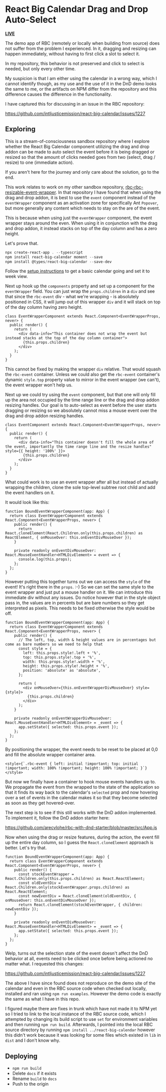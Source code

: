 # React Big Calendar Drag and Drop Auto-Select

[**LIVE**](https://tomashubelbauer.github.io/rbc-dnd-auto-select)

The demo app of RBC (remotely or locally when building from source) does not suffer
from the problem I experienced. In it, dragging and resizing can happen immediately,
without having to first click a slot to select it.

In my repository, this behavior is not preserved and click to select is needed,
but only every other time.

My suspicion is that I am either using the calendar in a wrong way, which I cannot
identify though, as my use and the use of it in the DnD demo looks the same to me,
or the artifacts on NPM differ from the repository and this difference causes the
difference in the functionality.

I have captured this for discussing in an issue in the RBC repository:

https://github.com/intljusticemission/react-big-calendar/issues/1227

## Exploring

This is a stream-of-consciousness sandbox repository where I explore whether the
React Big Calendar component utilizing the drag and drop addon can be made to
auto select the event before it is being dragged or resized so that the amount
of clicks needed goes from two (select, drag / resize) to one (immediate action).

If you aren't here for the journey and only care about the solution, go to the end.

This work relates to work on my other sandbox repository, [rbc-rbc-resizable-event-wrapper](https://github.com/TomasHubelbauer/rbc-resizable-event-wrapper).
In that repository I have found that when using the drag and drop addon, it is
best to use the `event` component instead of the `eventWrapper` component as an
activation zone for specifically Ant `Popover`, but more generally any content
which needs to stay on the are of the event.

This is because when using just the `eventWrapper` component, the event wrapper
stays around the even. When using it in conjunction with the drag and drop addon,
it instead stacks on top of the day column and has a zero height.

Let's prove that.

```powershell
npx create-react-app . --typescript
npm install react-big-calendar moment --save
npm install @types/react-big-calendar --save-dev
```

Follow the [setup instructions](http://intljusticemission.github.io/react-big-calendar/examples/index.html)
to get a basic calendar going and set it to week view.

Next up hook up the `components` property and set up a component for the
`eventWrapper` field. You can just wrap the `props.children` in a `div`
and see that since the `rbc-event` div - what we're wrapping - is absolutely
positioned in CSS, it will jump out of this wrapper `div` and it will
stack on top of the day column having zero height.

```tsx
class EventWrapperComponent extends React.Component<EventWrapperProps, never> {
  public render() {
    return (
      <div data-info="This container does not wrap the event but instead stacks at the top of the day column container">
        {this.props.children}
      </div>
    );
  }
}
```

This cannot be fixed by making the wrapper `div` relative. That would
squash the `rbc-event` container. Unless we could also get the `rbc-event`
container's dynamic `style.top` property value to mirror in the event
wrapper (we can't), the event wrapper won't help us.

Next up we could try using the `event` component, but that one will only
fill up the area not occupied by the time range line or the drag and drop
addon resizing handles. Our goal is to auto-select as event before the
user starts dragging or resizing so we absolutely cannot miss a mouse
event over the drag and drop addon resizing handles.

```tsx
class EventComponent extends React.Component<EventWrapperProps, never> {
  public render() {
    return (
      <div data-info="This container doesn't fill the whole area of the event, importantly the time range line and the resize handles" style={{ height: '100%' }}>
        {this.props.children}
      </div>
    );
  }
}
```

What could work is to use an event wrapper after all but instead of
actually wrapping the children, clone the sole top-level subtree root
child and add the event handlers on it.

It would look like this:

```tsx
function BoundEventWrapperComponent(app: App) {
  return class EventWrapperComponent extends React.Component<EventWrapperProps, never> {
    public render() {
      return React.cloneElement(React.Children.only(this.props.children) as ReactElement, { onMouseOver: this.onEventDivMouseOver });
    }
  
    private readonly onEventDivMouseOver: React.MouseEventHandler<HTMLDivElement> = event => {
      console.log(this.props);
    };
  };
}
```

However putting this together turns out we can access the `style` of the event!
It's right there in the `props`. :-) So we can set the same style to the event
wrapper and just put a mouse handler on it. We can introduce this immediate div
without any issues. Do notice however that in the style object pass in, the values
are in percents but are bare numbers so they get interpreted as pixels. This
needs to be fixed otherwise the style would be off.

```tsx
function BoundEventWrapperComponent(app: App) {
  return class EventWrapperComponent extends React.Component<EventWrapperProps, never> {
    public render() {
      // The left, top, width & height values are in percentages but come as bare numbers so we need to help that
      const style = {
        left: this.props.style!.left + '%',
        top: this.props.style!.top + '%',
        width: this.props.style!.width + '%',
        height: this.props.style!.height + '%',
        position: 'absolute' as 'absolute',
      };

      return (
        <div onMouseOver={this.onEventWrapperDivMouseOver} style={style}>
          {this.props.children}
        </div>
      );
    }
  
    private readonly onEventWrapperDivMouseOver: React.MouseEventHandler<HTMLDivElement> = _event => {
      app.setState({ selected: this.props.event });
    };
  };
}
```

By positioning the wrapper, the event needs to be reset to be placed at 0,0 and
fill the absolute wrapper container area.

```tsx
<style>{`.rbc-event { left: initial !important; top: initial !important; width: 100% !important; height: 100% !important; }`}</style>
```

But now we finally have a container to hook mouse events handlers up to.
We propagate the event from the wrapped to the state of the application so that
it finds its way back to the calendar's `selected` prop and now hovering over a
set of events in the calendar makes it so that they become selected as soon as
they get hovered-over.

The next step is to see if this still works with the DnD addon implemented.
To implement it, follow the DnD addon starter here:

https://github.com/arecvlohe/rbc-with-dnd-starter/blob/master/src/App.js

Now when using the drag or resize features, during the action, the event fill up
the entire day column, so I guess the `React.cloneElement` approach is better.
Let's try that.

```tsx
function BoundEventWrapperComponent(app: App) {
  return class EventWrapperComponent extends React.Component<EventWrapperProps, never> {
    public render() {
      const stockEventWrapper = React.Children.only(this.props.children) as React.ReactElement;
      const oldEventDiv = React.Children.only(stockEventWrapper.props.children) as React.ReactElement;
      const newEventDiv = React.cloneElement(oldEventDiv, { onMouseOver: this.onEventDivMouseOver });
      return React.cloneElement(stockEventWrapper, { children: newEventDiv });
    }
  
    private readonly onEventDivMouseOver: React.MouseEventHandler<HTMLDivElement> = _event => {
      app.setState({ selected: this.props.event });
    };
  };
}
```

Welp, turns out the selection state of the event doesn't affect the DnD behavior at all,
events need to be clicked once before being actioned no matter what. I requested this changes:

https://github.com/intljusticemission/react-big-calendar/issues/1227

The above I have since found does not reproduce on the demo site of the calendar
and even in the RBC source code when checked out locally, installed and ran using
`npm run examples`. However the demo code is exactly the same as what I have in this
repo.

I figured maybe there are fixes in trunk which have not made it to NPM yet so I
tried to link to the local instance of the RBC source code, which I attempted by
changing its build script to use `set` for environment variables and then running
`npm run build`. Afterwards, I pointed into the local RBC source directory by running
`npm install ../react-big-calendar` however this didn't work because it was looking
for some files which existed in `lib` in `dist` and I don't know why.

## Deploying

- `npm run build`
- Delete `docs` if it exists
- Rename `build` to `docs`
- Push to the origin

